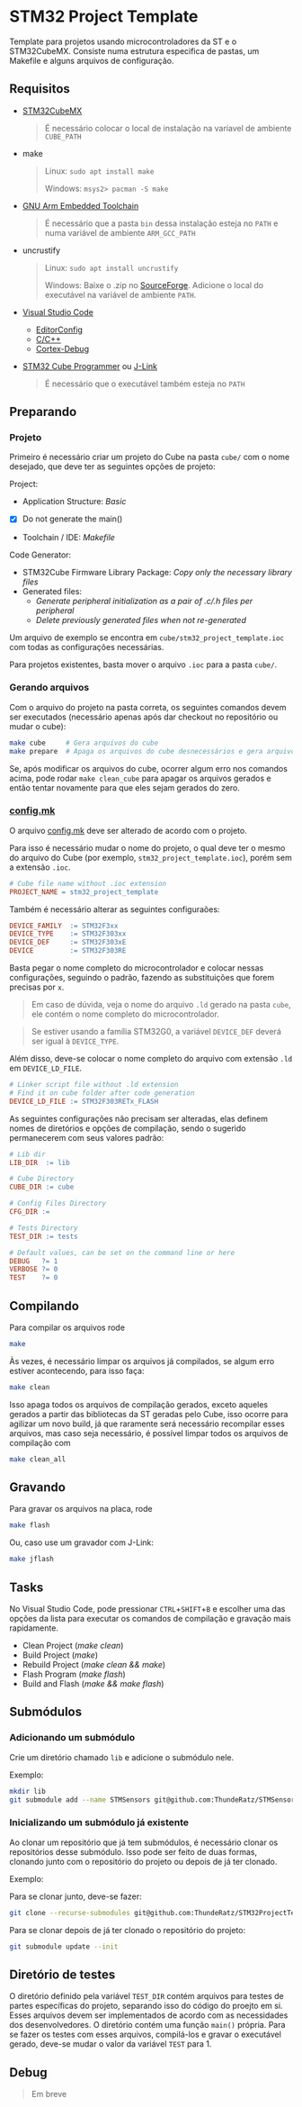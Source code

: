 # STM32 Project Template

Template para projetos usando microcontroladores da ST e o STM32CubeMX.
Consiste numa estrutura especifica de pastas, um Makefile e
alguns arquivos de configuração.

## Requisitos

* [STM32CubeMX](https://www.st.com/en/development-tools/stm32cubemx.html)
  > É necessário colocar o local de instalação na varíavel de ambiente `CUBE_PATH`

* make
  > Linux: `sudo apt install make`
  >
  > Windows: `msys2> pacman -S make`

* [GNU Arm Embedded Toolchain](https://developer.arm.com/open-source/gnu-toolchain/gnu-rm/downloads)
  > É necessário que a pasta `bin` dessa instalação esteja no `PATH`
  > e numa variável de ambiente `ARM_GCC_PATH`

* uncrustify
  > Linux: `sudo apt install uncrustify`
  >
  > Windows: Baixe o .zip no [SourceForge](https://sourceforge.net/projects/uncrustify/files/). Adicione o local do executável na variável de ambiente `PATH`.

* [Visual Studio Code](https://code.visualstudio.com/)
  * [EditorConfig](https://marketplace.visualstudio.com/items?itemName=EditorConfig.EditorConfig)
  * [C/C++](https://marketplace.visualstudio.com/items?itemName=ms-vscode.cpptools)
  * [Cortex-Debug](https://marketplace.visualstudio.com/items?itemName=marus25.cortex-debug)

* [STM32 Cube Programmer](https://www.st.com/en/development-tools/stm32cubeprog.html) ou [J-Link](https://www.segger.com/downloads/jlink/)
  > É necessário que o executável também esteja no `PATH`

## Preparando

### Projeto

Primeiro é necessário criar um projeto do Cube na pasta `cube/` com o nome desejado,
que deve ter as seguintes opções de projeto:

Project:

* Application Structure: *Basic*
* [x] Do not generate the main()
* Toolchain / IDE: *Makefile*

Code Generator:

* STM32Cube Firmware Library Package: *Copy only the necessary library files*
* Generated files:
  * *Generate peripheral initialization as a pair of .c/.h files per peripheral*
  * *Delete previously generated files when not re-generated*

Um arquivo de exemplo se encontra em `cube/stm32_project_template.ioc` com todas as configurações necessárias.

Para projetos existentes, basta mover o arquivo `.ioc` para a pasta `cube/`.

### Gerando arquivos

Com o arquivo do projeto na pasta correta, os seguintes comandos devem ser 
executados (necessário apenas após dar checkout no repositório ou mudar o cube):

```bash
make cube     # Gera arquivos do cube
make prepare  # Apaga os arquivos do cube desnecessários e gera arquivos de configuração do VS Code
```

Se, após modificar os arquivos do cube, ocorrer algum erro nos comandos acima,
pode rodar `make clean_cube` para apagar os arquivos gerados e então tentar 
novamente para que eles sejam gerados do zero.

### [config.mk](config.mk)

O arquivo [config.mk](config.mk) deve ser alterado de acordo com o projeto. 

Para isso é necessário mudar o nome do projeto, o qual deve ter o mesmo do arquivo do Cube (por exemplo, `stm32_project_template.ioc`), porém sem a extensão `.ioc`.

```Makefile
# Cube file name without .ioc extension
PROJECT_NAME = stm32_project_template
```

Também é necessário alterar as seguintes configuraões:

```Makefile
DEVICE_FAMILY  := STM32F3xx
DEVICE_TYPE    := STM32F303xx
DEVICE_DEF     := STM32F303xE
DEVICE         := STM32F303RE
```

Basta pegar o nome completo do microcontrolador e colocar nessas configurações, seguindo o padrão, fazendo as substituições que forem precisas por `x`.

> Em caso de dúvida, veja o nome do arquivo `.ld` gerado na pasta `cube`,
> ele contém o nome completo do microcontrolador.

> Se estiver usando a família STM32G0, a variável `DEVICE_DEF` deverá ser igual à `DEVICE_TYPE`.

Além disso, deve-se colocar o nome completo do arquivo com extensão `.ld` em `DEVICE_LD_FILE`.

```Makefile
# Linker script file without .ld extension
# Find it on cube folder after code generation
DEVICE_LD_FILE := STM32F303RETx_FLASH
```

As seguintes configurações não precisam ser alteradas, elas definem nomes de diretórios e opções de compilação, sendo o sugerido permanecerem com seus valores padrão:

```Makefile
# Lib dir
LIB_DIR  := lib

# Cube Directory
CUBE_DIR := cube

# Config Files Directory
CFG_DIR :=

# Tests Directory
TEST_DIR := tests

# Default values, can be set on the command line or here
DEBUG   ?= 1
VERBOSE ?= 0
TEST    ?= 0
```

## Compilando

Para compilar os arquivos rode

```bash
make
```

Às vezes, é necessário limpar os arquivos já compilados, se algum erro estiver 
acontecendo, para isso faça:

```bash
make clean
```

Isso apaga todos os arquivos de compilação gerados, exceto aqueles gerados a partir 
das bibliotecas da ST geradas pelo Cube, isso ocorre para agilizar um novo build,
já que raramente será necessário recompilar esses arquivos, mas caso seja necessário,
é possível limpar todos os arquivos de compilação com

```bash
make clean_all
```

## Gravando

Para gravar os arquivos na placa, rode

```bash
make flash
```

Ou, caso use um gravador com J-Link:

```bash
make jflash
```

## Tasks

No Visual Studio Code, pode pressionar `CTRL`+`SHIFT`+`B` e escolher uma das 
opções da lista para executar os comandos de compilação e gravação mais rapidamente.

* Clean Project (_make clean_)
* Build Project (_make_)
* Rebuild Project (_make clean && make_)
* Flash Program (_make flash_)
* Build and Flash (_make && make flash_)

## Submódulos

### Adicionando um submódulo

Crie um diretório chamado `lib` e adicione o submódulo nele.

Exemplo:

```bash
mkdir lib
git submodule add --name STMSensors git@github.com:ThundeRatz/STMSensors.git lib/STMSensors
```

### Inicializando um submódulo já existente

Ao clonar um repositório que já tem submódulos, é necessário clonar os repositórios desse submódulo. Isso pode ser feito de duas formas, clonando junto com o repositório do projeto ou depois de já ter clonado.

Exemplo:

Para se clonar junto, deve-se fazer:

```bash
git clone --recurse-submodules git@github.com:ThundeRatz/STM32ProjectTemplate.git
```

Para se clonar depois de já ter clonado o repositório do projeto:

```bash
git submodule update --init
```

## Diretório de testes

O diretório definido pela variável `TEST_DIR` contém arquivos para testes de partes específicas do projeto, separando isso do código do proejto em si. Esses arquivos devem ser implementados de acordo com as necessidades dos desenvolvedores. O diretório contém uma função `main()` própria. Para se fazer os testes com esses arquivos, compilá-los e gravar o executável gerado, deve-se mudar o valor da variável `TEST` para 1.

## Debug

> Em breve

